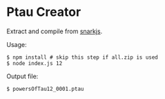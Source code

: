 # Ptau Creator

Extract and compile from [snarkjs](https://github.com/iden3/snarkjs).

Usage:
``` shell
$ npm install # skip this step if all.zip is used
$ node index.js 12
```

Output file:
``` shell
$ powersOfTau12_0001.ptau
```